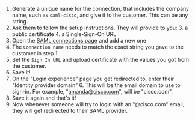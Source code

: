 1. Generate a unique name for the connection, that includes the company name, such as `saml-cisco`, and give it to the customer. This can be any string.
2. Ask them to follow the setup instructions. They will provide to you:
   3. a public certificate
   4. a Single-Sign-On URL
2. Open the [SAML connections page](https://manage.auth0.com/dashboard/us/nrwl-staging/connections/enterprise/samlp) and add a new one
2. The `Connection name` needs to match the exact string you gave to the customer in step 1.
3. Set the `Sign In URL` and upload certificate with the values you got from the customer.
4. Save it!
5. On the "Login experience" page you get redirected to, enter their "Identity provider domain"
   6. This will be the email domain to use to sign-in. For example, "amanda@cisco.com", will be "cisco.com".
6. Save it again and that's it!
7. Now whenever someone will try to login with an "@cisco.com" email, they will get redirected to their SAML provider.
